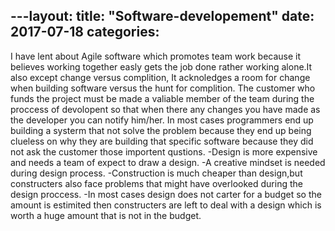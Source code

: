 ﻿
---layout: 
title:  "Software-developement"
date:   2017-07-18 
categories: 
---

I have lent about Agile software which promotes team work because it believes 
working together easly gets the job done rather working alone.It also except 
change versus complition, It acknoledges a room for change when building  software
versus the hunt for complition.
The  customer who funds the project must be made a valiable member of the team during 
the proccess of devolopent so that when there any changes you have made as the developer 
you can notify him/her. 
In most cases programmers end up building a systerm that not solve the problem because they
end up being clueless on why they are building that specific software because they did not ask
the customer those importent qustions.
-Design is more expensive and needs a team of expect to draw a design.
-A  creative mindset is needed during design process.
-Construction is much cheaper than design,but constructers also face problems
 that might have overlooked during the design proccess.
-In most cases design does not carter for a budget so the amount is estimited 
 then constructers are left to deal with a design which is worth a huge amount that is not in the budget.
